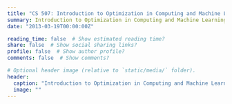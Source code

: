 ```yaml
---
title: "CS 507: Introduction to Optimization in Computing and Machine Learning"
summary: Introduction to Optimization in Computing and Machine Learning
date: "2013-03-19T00:00:00Z"

reading_time: false  # Show estimated reading time?
share: false  # Show social sharing links?
profile: false  # Show author profile?
comments: false  # Show comments?

# Optional header image (relative to `static/media/` folder).
header:
  caption: "Introduction to Optimization in Computing and Machine Learning"
  image: ""
---
```

